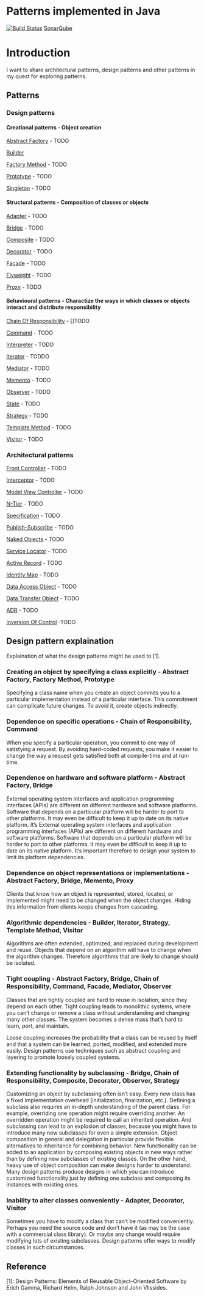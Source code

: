 # Patterns implemented in Java

[![Build Status](https://travis-ci.org/MrAsimov/patterns.svg?branch=master)](https://travis-ci.org/MrAsimov/patterns)
[SonarQube](https://sonarcloud.io/dashboard?id=com.design%3Apatterns)

# Introduction

I want to share architectural patterns, design patterns and other patterns in my quest for exploring patterns.

## Patterns

### Design patterns

#### Creational patterns - Object creation

[Abstract Factory](./) - TODO

[Builder](./builder/README.md)

[Factory Method](./) - TODO

[Prototype](./) - TODO 

[Singleton](./) - TODO

#### Structural patterns - Composition of classes or objects

[Adapter](./) - TODO

[Bridge](./) - TODO

[Composite](./) - TODO

[Decorator](./) - TODO

[Facade](./) - TODO

[Flyweight](./) - TODO 

[Proxy](./) - TODO

#### Behavioural patterns - Charactize the ways in which classes or objects interact and distribute responsibility

[Chain Of Responsibility](./) - []TODO

[Command](./) - TODO

[Interpreter](./) - TODO

[Iterator](./) - TODDO

[Mediator](./) - TODO

[Memento](./) - TODO

[Observer](./) - TODO

[State](./) - TODO

[Strategy](./) - TODO

[Template Method](./) - TODO

[Visitor](./) - TODO

### Architectural patterns

[Front Controller](./) - TODO 

[Interceptor](./) - TODO 

[Model View Controller](./) - TODO

[N-Tier](./) - TODO

[Specification](./) - TODO

[Publish–Subscribe](./) - TODO
  
[Naked Objects](./) - TODO 

[Service Locator](./) - TODO

[Active Record](./) - TODO

[Identity Map](./) - TODO

[Data Access Object](./) - TODO 

[Data Transfer Object](./) - TODO

[ADR](./) - TODO 

[Inversion Of Control](./) -TODO

## Design pattern explaination

Explaination of what the design patterns might be used to [1].

### Creating an object by specifying a class explicitly - Abstract Factory, Factory Method, Prototype

Specifying a class name when you create an object commits you to a particular implementation instead of a particular 
interface. This commitment can complicate future changes. To avoid it, create objects indirectly.
                                                              
### Dependence on specific operations - Chain of Responsibility, Command
                                                                                
When you specify a particular operation, you commit to one way of satisfying a request. By avoiding hard-coded requests, 
you make it easier to change the way a request gets satisfied both at compile-time and at run-time.

### Dependence on hardware and software platform - Abstract Factory, Bridge
                                                   
External operating system interfaces and application programming interfaces (APIs) are different on different hardware 
and software platforms. Software that depends on a particular platform will be harder to port to other platforms. It may 
even be difficult to keep it up to date on its native platform. It’s External operating system interfaces and application 
programming interfaces (APIs) are different on different hardware and software platforms. Software that depends on a 
particular platform will be harder to port to other platforms. It may even be difficult to keep it up to date on its 
native platform. It’s important therefore to design your system to limit its platform dependencies.

### Dependence on object representations or implementations - Abstract Factory, Bridge, Memento, Proxy
                                                                                                                            
Clients that know how an object is represented, stored, located, or implemented might need to be changed when the object 
changes. Hiding this information from clients keeps changes from cascading.

### Algorithmic dependencies - Builder, Iterator, Strategy, Template Method, Visitor
                               
Algorithms are often extended, optimized, and replaced during development and reuse. Objects that depend on an algorithm 
will have to change when the algorithm changes. Therefore algorithms that are likely to change should be isolated.

### Tight coupling - Abstract Factory, Bridge, Chain of Responsibility, Command, Facade, Mediator, Observer

Classes that are tightly coupled are hard to reuse in isolation, since they depend on each other. Tight coupling leads to 
monolithic systems, where you can’t change or remove a class without understanding and changing many other classes. The 
system becomes a dense mass that’s hard to learn, port, and maintain.

Loose coupling increases the probability that a class can be reused by itself and that a system can be learned, ported, 
modified, and extended more easily. Design patterns use techniques such as abstract coupling and layering to promote 
loosely coupled systems.

### Extending functionality by subclassing - Bridge, Chain of Responsibility, Composite, Decorator, Observer, Strategy

Customizing an object by subclassing often isn’t easy. Every new class has a fixed implementation overhead 
(initialization, finalization, etc.). Defining a subclass also requires an in-depth understanding of the parent class. 
For example, overriding one operation might require overriding another. An overridden operation might be required to call 
an inherited operation. And subclassing can lead to an explosion of classes, because you might have to introduce many new 
subclasses for even a simple extension. Object composition in general and delegation in particular provide flexible 
alternatives to inheritance for combining behavior. New functionality can be added to an application by composing 
existing objects in new ways rather than by defining new subclasses of existing classes. On the other hand, heavy use of 
object composition can make designs harder to understand. Many design patterns produce designs in which you can introduce 
customized functionality just by defining one subclass and composing its instances with existing ones.

### Inability to alter classes conveniently - Adapter, Decorator, Visitor

Sometimes you have to modify a class that can’t be modified conveniently. Perhaps you need the source code and don’t 
have it (as may be the case with a commercial class library). Or maybe any change would require modifying lots of 
existing subclasses. Design patterns offer ways to modify classes in such circumstances.

## Reference

[1]: Design Patterns: Elements of Reusable Object-Oriented Software by Erich Gamma, Richard Helm, Ralph Johnson and John Vlissides.
